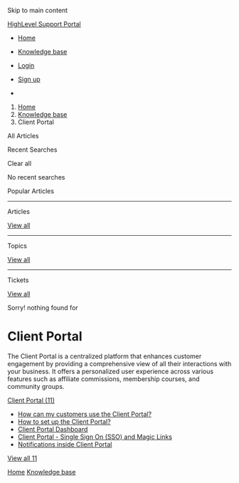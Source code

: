 Skip to main content

[ HighLevel Support Portal ](https://help.gohighlevel.com)

  * [ Home ](/support/home)
  * [ Knowledge base ](/support/solutions)

  * [Login](/support/login)
  * [Sign up](/support/signup)
  * 

  1. [Home](/support/home)
  2. [Knowledge base](/support/solutions)
  3. Client Portal

All  Articles 

Recent Searches

Clear all

No recent searches

Popular Articles

* * *

Articles

[View all](/support/search/solutions)

* * *

Topics

[View all](/support/search/topics)

* * *

Tickets

[View all](/support/search/tickets)

Sorry! nothing found for   

# Client Portal

The Client Portal is a centralized platform that enhances customer engagement by providing a comprehensive view of all their interactions with your business. It offers a personalized user experience across various features such as affiliate commissions, membership courses, and community groups.

[ Client Portal (11)](/support/solutions/folders/155000000015)

  * [How can my customers use the Client Portal?](/support/solutions/articles/155000000197-how-can-my-customers-use-the-client-portal-)
  * [How to set up the Client Portal?](/support/solutions/articles/155000000193-how-to-set-up-the-client-portal-)
  * [Client Portal Dashboard](/support/solutions/articles/155000001205-client-portal-dashboard)
  * [Client Portal - Single Sign On (SSO) and Magic Links](/support/solutions/articles/155000001667-client-portal-single-sign-on-sso-and-magic-links)
  * [Notifications inside Client Portal](/support/solutions/articles/155000001719-notifications-inside-client-portal)

[View all 11](/support/solutions/folders/155000000015)

[Home](/support/home) [Knowledge base](/support/solutions)
